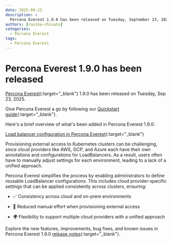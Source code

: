 ```yaml
---
date: 2025-09-23
description: >
  Percona Everest 1.9.0 has been released on Tuesday, September 23, 2025.
authors: [rasika-chivate]
categories:
  - Percona Everest
tags:
  - Percona Everest
---
```


# Percona Everest 1.9.0 has been released

<!-- more -->

[Percona Everest](https://docs.percona.com/everest/index.html){:target="_blank"} 1.9.0 has been released on Tuesday, Sep 23, 2025. 

Give Percona Everest a go by following our [Quickstart guide](https://docs.percona.com/everest/quick-install.html){:target="_blank"}.


Here's a brief overview of what's been added in Percona Everest 1.9.0:

[Load balancer configuration in Percona Everest](https://docs.percona.com/everest/release-notes/Percona-Everest-1.9.0-%282025-09-23%29.html#load-balancer-configuration-in-percona-everest){:target="_blank"} 

Provisioning external access to Kubernetes clusters can be challenging, since cloud providers like AWS, GCP, and Azure each have their own annotations and configurations for LoadBalancers. As a result, users often have to manually adjust settings for each environment, leading to a lack of a unified approach.

Percona Everest simplifies the process by enabling administrators to define reusable LoadBalancer configurations. This includes cloud provider-specific settings that can be applied consistently across clusters, ensuring:

- ✅ Consistency across cloud and on-prem environments

- 🔄 Reduced manual effort when provisioning external access

- 🌍 Flexibility to support multiple cloud providers with a unified approach

Explore the new features, improvements, bug fixes, and known issues in Percona Everest 1.9.0 [release notes](https://docs.percona.com/everest/release-notes/Percona-Everest-1.9.0-%282025-09-23%29.html){:target="_blank"}.


